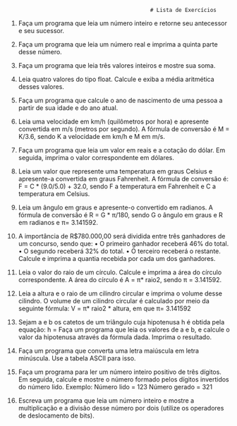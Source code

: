                                                  # Lista de Exercícios

1) Faça um programa que leia um número inteiro e retorne seu antecessor e seu sucessor.

2) Faça um programa que leia um número real e imprima a quinta parte desse número. 

3) Faça um programa que leia três valores inteiros e mostre sua soma. 

4) Leia quatro valores do tipo float. Calcule e exiba a média aritmética desses valores. 

5) Faça um programa que calcule o ano de nascimento de uma pessoa a partir de sua idade e do ano atual. 

6) Leia uma velocidade em km/h (quilômetros por hora) e apresente convertida em m/s (metros por segundo). A fórmula de conversão é M = K/3.6, sendo K a velocidade em km/h e M em m/s. 

7) Faça um programa que leia um valor em reais e a cotação do dólar. Em seguida, imprima o valor correspondente em dólares. 

8) Leia um valor que represente uma temperatura em graus Celsius e apresente-a convertida em graus Fahrenheit. A fórmula de conversão é: F = C * (9.0/5.0) + 32.0, sendo F a temperatura em Fahrenheit e C a temperatura em Celsius. 

9) Leia um ângulo em graus e apresente-o convertido em radianos. A fórmula de conversão é R = G * π/180, sendo G o ângulo em graus e R em radianos e π= 3.141592. 

10) A importância de R$780.000,00 será dividida entre três ganhadores de um concurso, sendo que: 
    • O primeiro ganhador receberá 46% do total. 
    • O segundo receberá 32% do total. 
    •  O terceiro receberá o restante. 
Calcule e imprima a quantia recebida por cada um dos ganhadores. 

11) Leia o valor do raio de um círculo. Calcule e imprima a área do círculo correspondente. A área do círculo é A = π* raio2, sendo π = 3.141592. 

12) Leia a altura e o raio de um cilindro circular e imprima o volume desse cilindro. O volume de um cilindro circular é calculado por meio da seguinte fórmula: 
V = π* raio2 * altura, 
em que π= 3.141592 

13) Sejam a e b os catetos de um triângulo cuja hipotenusa h é obtida pela equação: 
h = Faça um programa que leia os valores de a e b, e calcule o valor da hipotenusa através da fórmula dada. Imprima o resultado. 

14) Faça um programa que converta uma letra maiúscula em letra minúscula. Use a tabela ASCII para isso. 

15) Faça um programa para ler um número inteiro positivo de três dígitos. Em seguida, calcule e mostre o número formado pelos dígitos invertidos do número lido. Exemplo: Número lido = 123 Número gerado = 321 

16) Escreva um programa que leia um número inteiro e mostre a multiplicação e a divisão desse número por dois (utilize os operadores de deslocamento de bits). 
